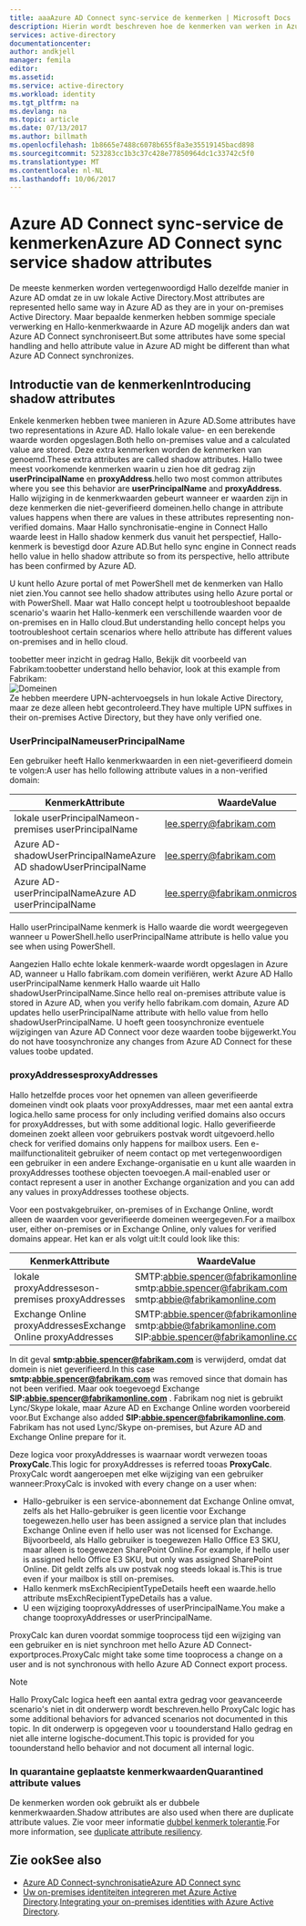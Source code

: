 ```yaml
---
title: aaaAzure AD Connect sync-service de kenmerken | Microsoft Docs
description: Hierin wordt beschreven hoe de kenmerken van werken in Azure AD Connect sync-service.
services: active-directory
documentationcenter: 
author: andkjell
manager: femila
editor: 
ms.assetid: 
ms.service: active-directory
ms.workload: identity
ms.tgt_pltfrm: na
ms.devlang: na
ms.topic: article
ms.date: 07/13/2017
ms.author: billmath
ms.openlocfilehash: 1b8665e7488c6078b655f8a3e35519145bacd898
ms.sourcegitcommit: 523283cc1b3c37c428e77850964dc1c33742c5f0
ms.translationtype: MT
ms.contentlocale: nl-NL
ms.lasthandoff: 10/06/2017
---
```

# <a name="azure-ad-connect-sync-service-shadow-attributes"></a><span data-ttu-id="b467c-103">Azure AD Connect sync-service de kenmerken</span><span class="sxs-lookup"><span data-stu-id="b467c-103">Azure AD Connect sync service shadow attributes</span></span>
<span data-ttu-id="b467c-104">De meeste kenmerken worden vertegenwoordigd Hallo dezelfde manier in Azure AD omdat ze in uw lokale Active Directory.</span><span class="sxs-lookup"><span data-stu-id="b467c-104">Most attributes are represented hello same way in Azure AD as they are in your on-premises Active Directory.</span></span> <span data-ttu-id="b467c-105">Maar bepaalde kenmerken hebben sommige speciale verwerking en Hallo-kenmerkwaarde in Azure AD mogelijk anders dan wat Azure AD Connect synchroniseert.</span><span class="sxs-lookup"><span data-stu-id="b467c-105">But some attributes have some special handling and hello attribute value in Azure AD might be different than what Azure AD Connect synchronizes.</span></span>

## <a name="introducing-shadow-attributes"></a><span data-ttu-id="b467c-106">Introductie van de kenmerken</span><span class="sxs-lookup"><span data-stu-id="b467c-106">Introducing shadow attributes</span></span>
<span data-ttu-id="b467c-107">Enkele kenmerken hebben twee manieren in Azure AD.</span><span class="sxs-lookup"><span data-stu-id="b467c-107">Some attributes have two representations in Azure AD.</span></span> <span data-ttu-id="b467c-108">Hallo lokale value- en een berekende waarde worden opgeslagen.</span><span class="sxs-lookup"><span data-stu-id="b467c-108">Both hello on-premises value and a calculated value are stored.</span></span> <span data-ttu-id="b467c-109">Deze extra kenmerken worden de kenmerken van genoemd.</span><span class="sxs-lookup"><span data-stu-id="b467c-109">These extra attributes are called shadow attributes.</span></span> <span data-ttu-id="b467c-110">Hallo twee meest voorkomende kenmerken waarin u zien hoe dit gedrag zijn **userPrincipalName** en **proxyAddress**.</span><span class="sxs-lookup"><span data-stu-id="b467c-110">hello two most common attributes where you see this behavior are **userPrincipalName** and **proxyAddress**.</span></span> <span data-ttu-id="b467c-111">Hallo wijziging in de kenmerkwaarden gebeurt wanneer er waarden zijn in deze kenmerken die niet-geverifieerd domeinen.</span><span class="sxs-lookup"><span data-stu-id="b467c-111">hello change in attribute values happens when there are values in these attributes representing non-verified domains.</span></span> <span data-ttu-id="b467c-112">Maar Hallo synchronisatie-engine in Connect Hallo waarde leest in Hallo shadow kenmerk dus vanuit het perspectief, Hallo-kenmerk is bevestigd door Azure AD.</span><span class="sxs-lookup"><span data-stu-id="b467c-112">But hello sync engine in Connect reads hello value in hello shadow attribute so from its perspective, hello attribute has been confirmed by Azure AD.</span></span>

<span data-ttu-id="b467c-113">U kunt hello Azure portal of met PowerShell met de kenmerken van Hallo niet zien.</span><span class="sxs-lookup"><span data-stu-id="b467c-113">You cannot see hello shadow attributes using hello Azure portal or with PowerShell.</span></span> <span data-ttu-id="b467c-114">Maar wat Hallo concept helpt u tootroubleshoot bepaalde scenario's waarin het Hallo-kenmerk een verschillende waarden voor de on-premises en in Hallo cloud.</span><span class="sxs-lookup"><span data-stu-id="b467c-114">But understanding hello concept helps you tootroubleshoot certain scenarios where hello attribute has different values on-premises and in hello cloud.</span></span>

<span data-ttu-id="b467c-115">toobetter meer inzicht in gedrag Hallo, Bekijk dit voorbeeld van Fabrikam:</span><span class="sxs-lookup"><span data-stu-id="b467c-115">toobetter understand hello behavior, look at this example from Fabrikam:</span></span>  
![Domeinen](./media/active-directory-aadconnectsyncservice-shadow-attributes/domains.png)  
<span data-ttu-id="b467c-117">Ze hebben meerdere UPN-achtervoegsels in hun lokale Active Directory, maar ze deze alleen hebt gecontroleerd.</span><span class="sxs-lookup"><span data-stu-id="b467c-117">They have multiple UPN suffixes in their on-premises Active Directory, but they have only verified one.</span></span>

### <a name="userprincipalname"></a><span data-ttu-id="b467c-118">UserPrincipalName</span><span class="sxs-lookup"><span data-stu-id="b467c-118">userPrincipalName</span></span>
<span data-ttu-id="b467c-119">Een gebruiker heeft Hallo kenmerkwaarden in een niet-geverifieerd domein te volgen:</span><span class="sxs-lookup"><span data-stu-id="b467c-119">A user has hello following attribute values in a non-verified domain:</span></span>

| <span data-ttu-id="b467c-120">Kenmerk</span><span class="sxs-lookup"><span data-stu-id="b467c-120">Attribute</span></span> | <span data-ttu-id="b467c-121">Waarde</span><span class="sxs-lookup"><span data-stu-id="b467c-121">Value</span></span> |
| --- | --- |
| <span data-ttu-id="b467c-122">lokale userPrincipalName</span><span class="sxs-lookup"><span data-stu-id="b467c-122">on-premises userPrincipalName</span></span> | lee.sperry@fabrikam.com |
| <span data-ttu-id="b467c-123">Azure AD-shadowUserPrincipalName</span><span class="sxs-lookup"><span data-stu-id="b467c-123">Azure AD shadowUserPrincipalName</span></span> | lee.sperry@fabrikam.com |
| <span data-ttu-id="b467c-124">Azure AD-userPrincipalName</span><span class="sxs-lookup"><span data-stu-id="b467c-124">Azure AD userPrincipalName</span></span> | lee.sperry@fabrikam.onmicrosoft.com |

<span data-ttu-id="b467c-125">Hallo userPrincipalName kenmerk is Hallo waarde die wordt weergegeven wanneer u PowerShell.</span><span class="sxs-lookup"><span data-stu-id="b467c-125">hello userPrincipalName attribute is hello value you see when using PowerShell.</span></span>

<span data-ttu-id="b467c-126">Aangezien Hallo echte lokale kenmerk-waarde wordt opgeslagen in Azure AD, wanneer u Hallo fabrikam.com domein verifiëren, werkt Azure AD Hallo userPrincipalName kenmerk Hallo waarde uit Hallo shadowUserPrincipalName.</span><span class="sxs-lookup"><span data-stu-id="b467c-126">Since hello real on-premises attribute value is stored in Azure AD, when you verify hello fabrikam.com domain, Azure AD updates hello userPrincipalName attribute with hello value from hello shadowUserPrincipalName.</span></span> <span data-ttu-id="b467c-127">U hoeft geen toosynchronize eventuele wijzigingen van Azure AD Connect voor deze waarden toobe bijgewerkt.</span><span class="sxs-lookup"><span data-stu-id="b467c-127">You do not have toosynchronize any changes from Azure AD Connect for these values toobe updated.</span></span>

### <a name="proxyaddresses"></a><span data-ttu-id="b467c-128">proxyAddresses</span><span class="sxs-lookup"><span data-stu-id="b467c-128">proxyAddresses</span></span>
<span data-ttu-id="b467c-129">Hallo hetzelfde proces voor het opnemen van alleen geverifieerde domeinen vindt ook plaats voor proxyAddresses, maar met een aantal extra logica.</span><span class="sxs-lookup"><span data-stu-id="b467c-129">hello same process for only including verified domains also occurs for proxyAddresses, but with some additional logic.</span></span> <span data-ttu-id="b467c-130">Hallo geverifieerde domeinen zoekt alleen voor gebruikers postvak wordt uitgevoerd.</span><span class="sxs-lookup"><span data-stu-id="b467c-130">hello check for verified domains only happens for mailbox users.</span></span> <span data-ttu-id="b467c-131">Een e-mailfunctionaliteit gebruiker of neem contact op met vertegenwoordigen een gebruiker in een andere Exchange-organisatie en u kunt alle waarden in proxyAddresses toothese objecten toevoegen.</span><span class="sxs-lookup"><span data-stu-id="b467c-131">A mail-enabled user or contact represent a user in another Exchange organization and you can add any values in proxyAddresses toothese objects.</span></span>

<span data-ttu-id="b467c-132">Voor een postvakgebruiker, on-premises of in Exchange Online, wordt alleen de waarden voor geverifieerde domeinen weergegeven.</span><span class="sxs-lookup"><span data-stu-id="b467c-132">For a mailbox user, either on-premises or in Exchange Online, only values for verified domains appear.</span></span> <span data-ttu-id="b467c-133">Het kan er als volgt uit:</span><span class="sxs-lookup"><span data-stu-id="b467c-133">It could look like this:</span></span>

| <span data-ttu-id="b467c-134">Kenmerk</span><span class="sxs-lookup"><span data-stu-id="b467c-134">Attribute</span></span> | <span data-ttu-id="b467c-135">Waarde</span><span class="sxs-lookup"><span data-stu-id="b467c-135">Value</span></span> |
| --- | --- |
| <span data-ttu-id="b467c-136">lokale proxyAddresses</span><span class="sxs-lookup"><span data-stu-id="b467c-136">on-premises proxyAddresses</span></span> | SMTP:abbie.spencer@fabrikamonline.com</br>smtp:abbie.spencer@fabrikam.com</br>smtp:abbie@fabrikamonline.com |
| <span data-ttu-id="b467c-137">Exchange Online proxyAddresses</span><span class="sxs-lookup"><span data-stu-id="b467c-137">Exchange Online proxyAddresses</span></span> | SMTP:abbie.spencer@fabrikamonline.com</br>smtp:abbie@fabrikamonline.com</br>SIP:abbie.spencer@fabrikamonline.com |

<span data-ttu-id="b467c-138">In dit geval  **smtp:abbie.spencer@fabrikam.com**  is verwijderd, omdat dat domein is niet geverifieerd.</span><span class="sxs-lookup"><span data-stu-id="b467c-138">In this case **smtp:abbie.spencer@fabrikam.com** was removed since that domain has not been verified.</span></span> <span data-ttu-id="b467c-139">Maar ook toegevoegd Exchange  **SIP:abbie.spencer@fabrikamonline.com** . Fabrikam nog niet is gebruikt Lync/Skype lokale, maar Azure AD en Exchange Online worden voorbereid voor.</span><span class="sxs-lookup"><span data-stu-id="b467c-139">But Exchange also added **SIP:abbie.spencer@fabrikamonline.com**. Fabrikam has not used Lync/Skype on-premises, but Azure AD and Exchange Online prepare for it.</span></span>

<span data-ttu-id="b467c-140">Deze logica voor proxyAddresses is waarnaar wordt verwezen tooas **ProxyCalc**.</span><span class="sxs-lookup"><span data-stu-id="b467c-140">This logic for proxyAddresses is referred tooas **ProxyCalc**.</span></span> <span data-ttu-id="b467c-141">ProxyCalc wordt aangeroepen met elke wijziging van een gebruiker wanneer:</span><span class="sxs-lookup"><span data-stu-id="b467c-141">ProxyCalc is invoked with every change on a user when:</span></span>

- <span data-ttu-id="b467c-142">Hallo-gebruiker is een service-abonnement dat Exchange Online omvat, zelfs als het Hallo-gebruiker is geen licentie voor Exchange toegewezen.</span><span class="sxs-lookup"><span data-stu-id="b467c-142">hello user has been assigned a service plan that includes Exchange Online even if hello user was not licensed for Exchange.</span></span> <span data-ttu-id="b467c-143">Bijvoorbeeld, als Hallo gebruiker is toegewezen Hallo Office E3 SKU, maar alleen is toegewezen SharePoint Online.</span><span class="sxs-lookup"><span data-stu-id="b467c-143">For example, if hello user is assigned hello Office E3 SKU, but only was assigned SharePoint Online.</span></span> <span data-ttu-id="b467c-144">Dit geldt zelfs als uw postvak nog steeds lokaal is.</span><span class="sxs-lookup"><span data-stu-id="b467c-144">This is true even if your mailbox is still on-premises.</span></span>
- <span data-ttu-id="b467c-145">Hallo kenmerk msExchRecipientTypeDetails heeft een waarde.</span><span class="sxs-lookup"><span data-stu-id="b467c-145">hello attribute msExchRecipientTypeDetails has a value.</span></span>
- <span data-ttu-id="b467c-146">U een wijziging tooproxyAddresses of userPrincipalName.</span><span class="sxs-lookup"><span data-stu-id="b467c-146">You make a change tooproxyAddresses or userPrincipalName.</span></span>

<span data-ttu-id="b467c-147">ProxyCalc kan duren voordat sommige tooprocess tijd een wijziging van een gebruiker en is niet synchroon met hello Azure AD Connect-exportproces.</span><span class="sxs-lookup"><span data-stu-id="b467c-147">ProxyCalc might take some time tooprocess a change on a user and is not synchronous with hello Azure AD Connect export process.</span></span>

> [!NOTE]
> <span data-ttu-id="b467c-148">Hallo ProxyCalc logica heeft een aantal extra gedrag voor geavanceerde scenario's niet in dit onderwerp wordt beschreven.</span><span class="sxs-lookup"><span data-stu-id="b467c-148">hello ProxyCalc logic has some additional behaviors for advanced scenarios not documented in this topic.</span></span> <span data-ttu-id="b467c-149">In dit onderwerp is opgegeven voor u toounderstand Hallo gedrag en niet alle interne logische-document.</span><span class="sxs-lookup"><span data-stu-id="b467c-149">This topic is provided for you toounderstand hello behavior and not document all internal logic.</span></span>

### <a name="quarantined-attribute-values"></a><span data-ttu-id="b467c-150">In quarantaine geplaatste kenmerkwaarden</span><span class="sxs-lookup"><span data-stu-id="b467c-150">Quarantined attribute values</span></span>
<span data-ttu-id="b467c-151">De kenmerken worden ook gebruikt als er dubbele kenmerkwaarden.</span><span class="sxs-lookup"><span data-stu-id="b467c-151">Shadow attributes are also used when there are duplicate attribute values.</span></span> <span data-ttu-id="b467c-152">Zie voor meer informatie [dubbel kenmerk tolerantie](active-directory-aadconnectsyncservice-duplicate-attribute-resiliency.md).</span><span class="sxs-lookup"><span data-stu-id="b467c-152">For more information, see [duplicate attribute resiliency](active-directory-aadconnectsyncservice-duplicate-attribute-resiliency.md).</span></span>

## <a name="see-also"></a><span data-ttu-id="b467c-153">Zie ook</span><span class="sxs-lookup"><span data-stu-id="b467c-153">See also</span></span>
* [<span data-ttu-id="b467c-154">Azure AD Connect-synchronisatie</span><span class="sxs-lookup"><span data-stu-id="b467c-154">Azure AD Connect sync</span></span>](active-directory-aadconnectsync-whatis.md)
* <span data-ttu-id="b467c-155">[Uw on-premises identiteiten integreren met Azure Active Directory](active-directory-aadconnect.md).</span><span class="sxs-lookup"><span data-stu-id="b467c-155">[Integrating your on-premises identities with Azure Active Directory](active-directory-aadconnect.md).</span></span>
